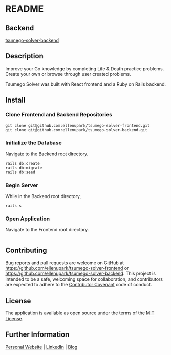 # README

## Backend
[tsumego-solver-backend](https://github.com/ellenupark/tsumego-solver-backend)

<!-- ## Project Demo

[tsumego-solver.herokuapp](https://learn-hwatu.herokuapp.com/) | [Summary Video](https://www.youtube.com/watch?v=deORxiINv8I) -->

## Description

<!-- <img src="./images/learnhwatuimage.png" width="600"> -->

Improve your Go knowledge by completing Life & Death practice problems. 
Create your own or browse through user created problems.

Tsumego Solver was built with React frontend and a Ruby on Rails backend.

## Install

### Clone Frontend and Backend Repositories

```shell
git clone git@github.com:ellenupark/tsumego-solver-frontend.git
git clone git@github.com:ellenupark/tsumego-solver-backend.git
```

### Initialize the Database

Navigate to the Backend root directory.

```shell
rails db:create 
rails db:migrate 
rails db:seed
```

### Begin Server

While in the Backend root directory,

```shell
rails s
```

### Open Application
Navigate to the Frontend root directory.

```yarn start
```

## Contributing
Bug reports and pull requests are welcome on GitHub at https://github.com/ellenupark/tsumego-solver-frontend or https://github.com/ellenupark/tsumego-solver-backend. This project is intended to be a safe, welcoming space for collaboration, and contributors are expected to adhere to the [Contributor Covenant](http://contributor-covenant.org) code of conduct.

## License

The application is available as open source under the terms of the [MIT License](https://opensource.org/licenses/MIT).

## Further Information
[Personal Website](https://ellenupark.github.io) | [LinkedIn](http://www.linkedin.com/in/ellenupark) | [Blog](https://ellen-park.medium.com/)